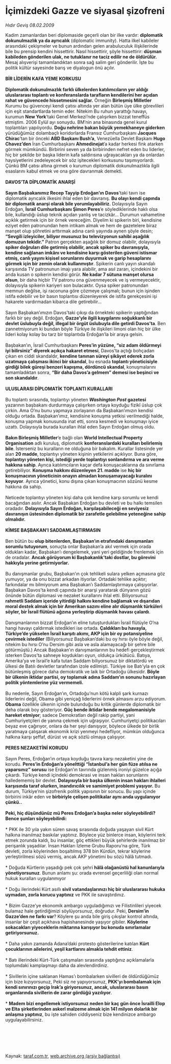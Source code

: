 # İçimizdeki Gazze ve siyasal şizofreni

*Hıdır Geviş 08.02.2009*

<div class="taraf_structure_2col_1zq">
<div class="margen_n">



 <p>Kadim zamanlardan beri diplomaside geçerli olan bir ilke vardır: <b>diplomatik dokunulmazlık ya da ayrıcalık</b> (diplomatic immunity). Hatta ilkel kabileler arasındaki çekişmeler ve bunun ardından gelen arabuluculuk ilişkilerinde bile bu prensip kendini hissettirir. Nasıl hissettirir, şöyle hissettirir: <b>düşman kabileden gönderilen ulak, ne tutuklanır ne taciz edilir ne de öldürülür.</b> Mesaj alışverişi tamamlandıktan sonra sağ salim geri gönderilir. İşte bu politik kültür sayesinde barış ve diyalogun önü açılır.   <b><br/><br/>BİR LİDERİN KAFA YEME KORKUSU</b> <b> </b> <b><br/><br/>Diplomatik dokunulmazlık farklı ülkelerden katılımcıların yer aldığı uluslararası toplantı ve konferanslarda tarafların kendilerini her açıdan rahat ve güvencede hissetmesini sağlar.</b> Örneğin <b>Birleşmiş Milletler</b> Kurumu bu güvenceyi kendi çatısı altında yer alan bütün üye ülke görevlileri için eşit standartlarda temin eder. Nitekim Bu ruhun yarattığı havayı, kurumun <b>New York</b>’taki Genel Merkezi’nde çalışırken bizzat teneffüs etmiştim. 2006 Eylül ayı sonuydu. BM’nin ana binasında genel kurul toplantıları yapılıyordu. <b>Doğu nehrine bakan büyük yemekhaneye giderken</b> yürüdüğümüz dolambaçlı koridorlarda Fransız Cumhurbaşkanı <b>Jacques Chirac</b>’tan bir önceki <b>ABD Başkanı Bush’a</b>, Venezüella Devlet Başkanı <b>Hugo Chavez’den</b> İran Cumhurbaşkanı <b>Ahmedinejat</b>’a kadar herkesi fink atarken görmek mümkündü. Birbirini seven ya da birbirinden nefret eden bu liderler, hiç bir şekilde bir başka liderin kafa saldırısına uğrayacakları ya da onlardan haysiyetlerini zedeleyecek bir söz işitecekleri korkusunu taşımıyorlardı. Çünkü BM çatısı altına girmek o kurumun diplomatik dokunulmazlıkla ilgili esaslarını kabul etmek ve ona göre davranmak demekti.   <b><br/><br/>DAVOS’TA DİPLOMATİK ANARŞİ</b> <b> </b> <b><br/><br/>Sayın Başbakanımız Recep Tayyip Erdoğan’ın</b> <b>Davos</b>’taki tavrı ise diplomatik ayrıcalık ilkesini ihlal eden bir davranış. <b>Bu olayı kendi çapında bir diplomatik anarşi olarak bile yorumlayabiliriz.</b> Dolayısıyla Sayın Erdoğan, <b>İsrail Cumhurbaşkanı Şimon Peres</b>’e söylediklerinde haklı olsa bile, kullandığı üslup teknik açıdan yanlış ve tacizkâr... Durumun vahametine açıklık getirmek için bir örnek vereceğim. Diyelim ki spikerin biri, kendisine eziyet eden patronundan hem intikam almak ve hem de gazetelere biraz manşet olup şöhretini arttırmak adına canlı yayında aynen şöyle desin; <b>“Sevgili izleyiciler, biliyor musunuz bu televizyonun sahibi aşağılık domuzun tekidir.”</b> Patron gerçekten aşağılık bir domuz olabilir, dolayısıyla <b>spiker doğruları dile getirmiş olabilir, ancak spiker bu davranışıyla, kendine sağlanan imkânı ve kendisine karşı gösterilen güveni istismar etmiş, canlı yayını kişisel sorunlarını duyurmak ve garip hesaplarını görmek için bir zemin olarak kullanmıştır</b>. Spikerin canlı yayın skandalı karşısında TV patronunun imajı yara alabilir, ama asıl zararı, içindekini bir anda kusan o spikerin kendisi görür. <b>Ne kadar 7 sütuna manşet olursa olsun</b>, bir daha hiçbir TV patronu ona güvenmeyecek ve iş vermeyecektir, dolayısıyla spikerin kariyeri son bulacaktır. Oysa spiker patronundan memnun değilse, işi raconuna göre çözmeye çalışmalı; bunun için işinden istifa edebilir ve bir basın toplantısı düzenleyerek de istifa gerekçesini işi hakarete vardırmadan kibarca dile getirebilir... <br/><br/>Sayın Başbakan’ımızın Davos’taki çıkışı da örnekteki spikerin yaptığından farklı bir şey değil. Erdoğan, <b>Gazze’yle ilgili kaygılarını soğukkanlı bir devlet üslubuyla değil, illegal bir örgüt üslubuyla dile getirdi Davos’ta</b>. Ben zannetmiyorum ki bundan böyle Türkiye ile ilişkileri limoni olan hiç bir ülke lideri kolay kolay bu tarz bir toplantıda Erdoğan’la bir araya gelsin. <br/><br/>Başbakan’ın, İsrail Cumhurbaşkanı <b>Peres’in yüzüne, “siz adam öldürmeyi iyi bilirsiniz” diyerek açıkça hakaret etmesi</b>, Davos’ta açtığı bohçadan çıkan en ciddi skandaldır, <b>kendine tanınan süreyi şikâyet ederek zorla uzatmaya çalışması ikinci bir skandal</b>, bu esnada <b>toplantı yöneticisiyle girdiği bilek güreşi benzeri kapışma, dördüncü skandal</b>, konuşmalarını tamamladıktan sonra, <b>“Bir daha Davos’a gelmem” demesi ise beşinci ve son skandaldır</b>. <b><br/><br/>ULUSLARASI DİPLOMATİK TOPLANTI KURALLARI</b>   <br/><br/>Bu toplantı sırasında, toplantıyı yöneten <b><i>Washington Post</i> gazetesi </b>yazarının başbakanı durdurmaya çalışırken ortaya koyduğu fizikî üslup çok çirkin. Ama O’nu bunu yapmaya zorlayanın da Başbakan’ımızın kendisi olduğu ortada. Başbakan’ımız, kendisine konuşma yetkisi verilmediği halde, konuşma yapmak konusunda inat etti, sonra kesmedi ve konuşmayı iyice uzattı. Dolayısıyla burada kuralları ihlal eden Sayın Erdoğan olmuş oldu. <b><br/><br/>Bakın Birleşmiş Milletler</b>’e bağlı olan <b>World Intellectual Property Organisation</b> adlı kuruluş, diplomatik <b>konferanslardaki kuralları belirlemiş bile</b>. İsterseniz bu kuralların ne olduğuna bir bakalım. Kurallar listesinde yer alan <b>20 madde</b>, toplantıyı yöneten kişinin yetkilerini açıklıyor. Buna göre, <b>toplantıyı yöneten kişi, istediği yerde toplantıyı sonlandırma ve ara verme hakkına sahip</b>. Ayrıca katılımcıların kaçar defa konuşacaklarına da sınırlama getirebiliyor. <b>Konuşma hakkını düzenleyen 21. madde</b> ise <b>hiç bir konuşmacının yöneticinin onayın almadan konuşamayacağı kuralını koyuyor</b>. Ayrıca yönetici, konu dışına çıkan konuşmacının sözünü kesme hakkına da sahip. <br/><br/>Neticede toplantıyı yöneten kişi daha çok kendine karşı sorumlu ve kendi bacağından asılır. Ancak Başbakan Erdoğan bu devleti ve bu halkı temsilen oradadır. <b>Dolayısıyla Sayın Erdoğan, karşılaşabileceği en seviyesiz davranışın üstesinden diplomatik bir zarafetle gelebilme yeteneğine sahip olmalıdır.</b> <b> </b> <b><br/><br/>KİMSE BAŞBAKAN’I SADDAMLAŞTIRMASIN</b>   <br/><br/>Ben bütün bu <b>olup bitenlerden, Başbakan’ın etrafındaki danışmanları sorumlu tutuyorum</b>, sonuçta onlar Başbakan’a akıl vermek için orada oldukları kadar, Başbakan’ı dengelemek, yani yeri geldiğinde frenlemek için de oradalar. <b>Ancak görüyorum ki Başbakanlık’taki dostlar, bu görevini hakkıyla yerine getirmiyorlar.</b> <br/><br/>Bu danışmanlar grubu, Başbakan’ın çok tehlikeli sulara yelken açmasına göz yumuyor, ya da onu bizzat arkadan itiyorlar. Ortadaki tehlike açıktır; farkındalar mı bilmiyorum ama Başbakan’ı Saddamlaştırmaya çalışıyorlar. Başbakan Davos’ta kendi çapında bir anarşi yaratarak dünyanın gözü önünde bütün diplomasi ve nezaket kurallarını ihlal etti. Biliyorsunuz <b>rahmetli Saddam içeride yitirdiği halkını kendine bağlamak ve dışarıdan moral destek almak için bir Amerikan sazını eline alır düşmanlık türküleri söyler, bir İsrail flütünü ağzına yerleştirip düşmanlık havası çalardı</b>.<br/><br/>Danışmanlarının bizzat Erdoğan’ın eline tutuşturdukları İsrail flütüyle O’na hangi havayı çaldırmak istedikleri ise ortada. <b>Çaldıkları bu havayla, Türkiye’de yükselen İsrail karşıtı akımı, AKP için bir oy potansiyeline çevirmek istediler</b> (Biliyorsunuz Başbakan’daki bu oy hırsı öyle böyle değil, nitekim bu hırsı O’nu Dersim gibi asla ve asla alamayacağı bir şehre bile götürmüştü.) Ancak Başbakan’ın danışmanlarının bu hedefi gerçekleştirmek isterken Davos’ta sahneye koydukları oyun, oldukça ürkütücü. Batıya, Amerika’ya ve İsrail’e kafa tutan Saddam biliyorsunuz bir diktatördü ve ülkesi de Batılı devletler tarafından izole edilmişti. Türkiye ise Batı’yla en çok bütünleşmiş görece daha demokratik ve laik bir Ortadoğu ülkesidir. <b>Böyle bir ülkenin iktidar partisi, oy toplamak adına Saddam’ın sonunu hazırlayan politik yöntemlerine yüz vermemeli.</b> <br/><br/>Bu nedenle, Sayın Erdoğan’ın, Ortadoğu’nun kötü kalpli şark kurnazı liderlerini değil, Obama gibi yeniçağ liderlerini örnek almasını arzu ediyorum. <b>Obama</b> özellikle ülkenin içinde bulunduğu bu kritik günlerde diplomatik bir deha olarak boy gösteriyor. <b>Güç bende iktidar bende megalomanisiyle hareket etmiyor</b>; sadece Demokratları değil rakip partiyi, yani Cumhuriyetçileri de yanına çekmek için uğraşıyor. Cumhuriyetçi politikacıları beyaz eve çağırıyor, onlara da her şeyi danışıyor, böylece ülkede bir birlik yaratmaya çalışarak ekonomik krizi yenmeyi hedefliyor, mümkün olduğunca halkına karşı şeffaf, dürüst ve açık sözlü olmaya çalışıyor.   <b><br/><br/>PERES NEZAKETİNİ KORUDU</b>   <br/><br/>Sayın Peres, Erdoğan’ın ortaya koyduğu tavıra karşı nezaketini yine de korudu. <b>Peres’in Erdoğan’a yönelttiği “İstanbul’a her gün füze atılsa ne yaparsınız” sorusu</b> ise Erdoğan’ın tavrında gizlenmiş ironiyi güzelce açığa çıkardı. Türkiye kendi içindeki demokrasi ve insan hakları sorunlarını halledememiş bir devlet. <b>Dolayısıyla bir başka ülkenin insan hakları ihlalleri karşısında taraf olurken, inandırıcılık ve samimiyet problemi yaşıyor.</b> Bu durum, Türkiye’nin şizofrenik politik yapısının bir sonucu. Bu yapı içinde birbirini inkâr eden ve <b>birbiriyle çelişen politikalar aynı anda uygulanıyor çünkü..</b> <b><br/><br/>Peki, hiç düşündünüz mü Peres Erdoğan’a başka neler söyleyebilirdi? Bence şunları söyleyebilirdi:</b> <br/><br/>* PKK ile 30 yıla yakın süren savaş sırasında doğuda yaşayan sivil Kürt halkına inanılmaz baskılar yaptınız. Böylece yüz binlerce insan, köylerini terk etmek zorunda kaldı, bu insanlar, göç ettikleri büyük şehirlerde inanılmaz bir perişanlık yaşadılar. İnsan Hakları İzleme Grubu Raporu’na göre, Türk devleti, zorla köylerinden boşaltılmış 378 bin Kürdün, tekrar köylerine yerleştirilmesi sözü vermiş, ancak AKP yönetimi bu sözü hâlâ tutmadı. <br/><br/>* Doğuda Kürtlerin yaşadığı pek çok şehri <b>hâlâ olağanüstü hal kanunlarıyla yönetiyorsunuz</b>. Bunun anlamı şu: orada evrensel geçerliliği olan normal hukuk kuralları uygulanmıyor <br/><br/>* Doğu ilerindeki Kürt asıllı <b>sivil vatandaşlarınızı hiç bir uluslararası hukuka uymadan, zorla korucu yaptınız</b> ve PKK ile savaştırdınız. <br/><br/>* Bizim Gazze’ye ekonomik ambargo uyguladığımızı ve Filistinlileri yiyecek bulamaz hale getirdiğimizi söylüyorsunuz, doğrudur. Peki, <b>Dersim’in Gazze’den ne farkı var</b>? Köylere şu anda bile giriş çıkışlar kontrol altında, insanlar bir çeşit açıkhava hapishanesinde yaşıyor gibiler. <b>Köylerine sokacakları yiyeceklerin miktarına karışıyor bu konuda sınırlamalar getiriyorsunuz.</b> <br/><br/>* Daha yakın zamanda Adana’daki protesto gösterilerine katılan <b>Kürt çocuklarının ailelerini, yeşil kartlarını almakla tehdit ettiniz</b>. <br/><br/>* Batı illerindeki Kürt-Türk çatışmaları sırasında yaptığınız açıklamalarla toplumdaki kamplaşmayı daha da alevlendirdiniz. <br/><br/>* Sivillerin içine saklanan Hamas’ı bombalarken sivilleri de öldürdüğümüz için bize kızıyorsunuz, Peki siz ne yapıyorsunuz, <b>PKK’yı bombalamak için kendi sınırınızı geçip Irak’a giriyorsunuz, ancak, uluslararası basın organlarında sivillerin de zarar gördüğü yazılıyor</b>.<br/><br/>* <b>Madem bizi engellemek istiyorsunuz neden bir kaç gün önce İsrailli Elop ve Elta şirketlerinden askerî malzeme almak için 141 milyon dolarlık bir anlaşma yaptınız</b>, bu işte sahiden ciddiyseniz bize kendinizce ambargo uygulayabilirsiniz.</p>
<br/>
<br/>
<br/>



<br/>


<div id="taraf_not">
</div>

</div>


</div>

Kaynak: [taraf.com.tr](http://www.taraf.com.tr:80/makale/3930.htm), [web.archive.org (arşiv bağlantısı)](http://web.archive.org/web/20090608190302/http://www.taraf.com.tr:80/makale/3930.htm)
